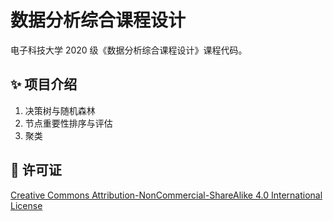 # 数据分析综合课程设计

电子科技大学 2020 级《数据分析综合课程设计》课程代码。

## ✨ 项目介绍

1. 决策树与随机森林
2. 节点重要性排序与评估
3. 聚类

## 📄 许可证

[Creative Commons Attribution-NonCommercial-ShareAlike 4.0 International License](https://creativecommons.org/licenses/by-nc-sa/4.0/)
